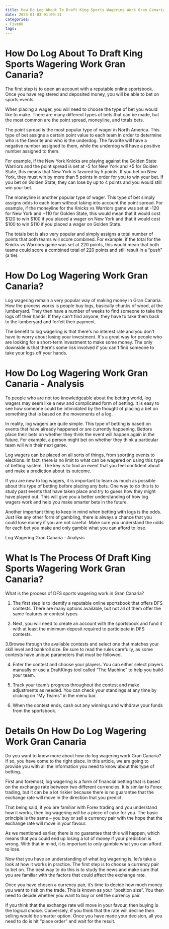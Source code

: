 ```yaml
---
title: How Do Log About To Draft King Sports Wagering Work Gran Canaria
date: 2023-01-03 01:09:11
categories:
- Five88
tags:
---
```



#  How Do Log About To Draft King Sports Wagering Work Gran Canaria?

The first step is to open an account with a reputable online sportsbook. Once you have registered and deposited money, you will be able to bet on sports events.

When placing a wager, you will need to choose the type of bet you would like to make. There are many different types of bets that can be made, but the most common are the point spread, moneyline, and totals bets.

The point spread is the most popular type of wager in North America. This type of bet assigns a certain point value to each team in order to determine who is the favorite and who is the underdog. The favorite will have a negative number assigned to them, while the underdog will have a positive number assigned to them.

For example, if the New York Knicks are playing against the Golden State Warriors and the point spread is set at -5 for New York and +5 for Golden State, this means that New York is favored by 5 points. If you bet on New York, they must win by more than 5 points in order for you to win your bet. If you bet on Golden State, they can lose by up to 4 points and you would still win your bet.

The moneyline is another popular type of wager. This type of bet simply assigns odds to each team without taking into account the point spread. For example, if the moneyline for the Knicks vs Warriors game was set at -120 for New York and +110 for Golden State, this would mean that it would cost $120 to win $100 if you placed a wager on New York and that it would cost $100 to win $110 if you placed a wager on Golden State.

The totals bet is also very popular and simply assigns a total number of points that both teams will score combined. For example, if the total for the Knicks vs Warriors game was set at 220 points, this would mean that both teams could score a combined total of 220 points and still result in a “push” (a tie).

#  How Do Log Wagering Work Gran Canaria?

Log wagering remain a very popular way of making money in Gran Canaria. How the process works is people buy logs, basically chunks of wood, at the lumberyard. They then have a number of weeks to find someone to take the logs off their hands. If they can't find anyone, they have to take them back to the lumberyard and forfeit their payment.

The benefit to log wagering is that there's no interest rate and you don't have to worry about losing your investment. It's a great way for people who are looking for a short-term investment to make some money. The only downside is that there's some risk involved if you can't find someone to take your logs off your hands.

#  How Do Log Wagering Work Gran Canaria - Analysis

To people who are not too knowledgeable about the betting world, log wagers may seem like a new and complicated form of betting. It is easy to see how someone could be intimidated by the thought of placing a bet on something that is based on the movements of a log.

In reality, log wagers are quite simple. This type of betting is based on events that have already happened or are currently happening. Bettors place their bets on whether they think the event will happen again in the future. For example, a person might bet on whether they think a particular team will win their next game.

Log wagers can be placed on all sorts of things, from sporting events to elections. In fact, there is no limit to what can be wagered on using this type of betting system. The key is to find an event that you feel confident about and make a prediction about its outcome.

If you are new to log wagers, it is important to learn as much as possible about this type of betting before placing any bets. One way to do this is to study past events that have taken place and try to guess how they might have played out. This will give you a better understanding of how log wagers work and help you make smarter bets in the future.

Another important thing to keep in mind when betting with logs is the odds. Just like any other form of gambling, there is always a chance that you could lose money if you are not careful. Make sure you understand the odds for each bet you make and only gamble what you can afford to lose.

Log Wagering Gran Canaria - Analysis

#  What Is The Process Of Draft King Sports Wagering Work Gran Canaria? 

What is the process of DFS sports wagering work in Gran Canaria?

1. The first step is to identify a reputable online sportsbook that offers DFS contests. There are many options available, but not all of them offer the same features or contest types.

2. Next, you will need to create an account with the sportsbook and fund it with at least the minimum deposit required to participate in DFS contests.

3.Browse through the available contests and select one that matches your skill level and bankroll size. Be sure to read the rules carefully, as some contests have unique parameters that must be followed.

4. Enter the contest and choose your players. You can either select players manually or use a DraftKings tool called “The Machine” to help you build your team.

5. Track your team’s progress throughout the contest and make adjustments as needed. You can check your standings at any time by clicking on “My Teams” in the menu bar.

6. When the contest ends, cash out any winnings and withdraw your funds from the sportsbook.

#  Details On How Do Log Wagering Work Gran Canaria

Do you want to know more about how do log wagering work Gran Canaria? If so, you have come to the right place. In this article, we are going to provide you with all the information you need to know about this type of betting.

First and foremost, log wagering is a form of financial betting that is based on the exchange rate between two different currencies. It is similar to Forex trading, but it can be a lot riskier because there is no guarantee that the exchange rate will move in the direction that you predict.

That being said, if you are familiar with Forex trading and you understand how it works, then log wagering will be a piece of cake for you. The basic principle is the same – you buy or sell a currency pair with the hope that the exchange rate will move in your favour.

As we mentioned earlier, there is no guarantee that this will happen, which means that you could end up losing a lot of money if your prediction is wrong. With that in mind, it is important to only gamble what you can afford to lose.

Now that you have an understanding of what log wagering is, let’s take a look at how it works in practice. The first step is to choose a currency pair to bet on. The best way to do this is to study the news and make sure that you are familiar with the factors that could affect the exchange rate.

Once you have chosen a currency pair, it’s time to decide how much money you want to risk on the trade. This is known as your “position size”. You then need to decide whether you want to buy or sell the currency pair.

If you think that the exchange rate will move in your favour, then buying is the logical choice. Conversely, if you think that the rate will decline then selling would be smarter option. Once you have made your decision, all you need to do is hit “place order” and wait for the result.